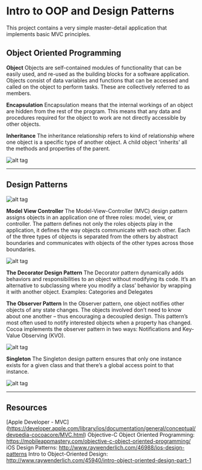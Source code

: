 Intro to OOP and Design Patterns
=========

This project contains a very simple master-detail application that implements basic MVC principles. 


Object Oriented Programming
--------

**Object**
Objects are self-contained modules of functionality that can be easily used, and re-used as the building blocks for a software application. Objects consist of data variables and functions that can be accessed and called on the object to perform tasks. These are collectively referred to as members.

**Encapsulation**
Encapsulation means that the internal workings of an object are hidden from the rest of the program. This means that any data and procedures required for the object to work are not directly accessible by other objects.

**Inheritance**
The inheritance relationship refers to kind of relationship where one object is a specific type of another object. A child object 'inherits' all the methods and properties of the parent.


![alt tag](https://developer.apple.com/library/ios/documentation/general/conceptual/Devpedia-CocoaApp/Art/responder.jpg "Inheritance")



---

Design Patterns
--------

![alt tag](https://developer.apple.com/library/ios/documentation/general/conceptual/devpedia-cocoacore/Art/controller_object.jpg "MVC")


**Model View Controller**
The Model-View-Controller (MVC) design pattern assigns objects in an application one of three roles: model, view, or controller. The pattern defines not only the roles objects play in the application, it defines the way objects communicate with each other. Each of the three types of objects is separated from the others by abstract boundaries and communicates with objects of the other types across those boundaries. 


![alt tag](https://developer.apple.com/library/ios/documentation/general/conceptual/devpedia-cocoacore/Art/model_view_controller.jpg "MVC")


**The Decorator Design Pattern**
The Decorator pattern dynamically adds behaviors and responsibilities to an object without modifying its code. It’s an alternative to subclassing where you modify a class’ behavior by wrapping it with another object. Examples: Categories and Delegates

**The Observer Pattern**
In the Observer pattern, one object notifies other objects of any state changes. The objects involved don’t need to know about one another – thus encouraging a decoupled design. This pattern’s most often used to notify interested objects when a property has changed. Cocoa implements the observer pattern in two ways: Notifications and Key-Value Observing (KVO).


![alt tag](https://developer.apple.com/library/ios/documentation/general/conceptual/devpedia-cocoacore/Art/kvo.jpg "KVO")


**Singleton**
The Singleton design pattern ensures that only one instance exists for a given class and that there’s a global access point to that instance.


![alt tag](https://developer.apple.com/library/ios/documentation/general/conceptual/devpedia-cocoacore/Art/singleton.jpg "Singleton")



---

Resources
--------

[Apple Developer - MVC] (https://developer.apple.com/library/ios/documentation/general/conceptual/devpedia-cocoacore/MVC.html)
Objective-C Object Oriented Programming: https://mobileappmastery.com/objective-c-object-oriented-programming/
iOS Design Patterns: http://www.raywenderlich.com/46988/ios-design-patterns
Intro to Object-Oriented Design: http://www.raywenderlich.com/45940/intro-object-oriented-design-part-1

